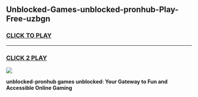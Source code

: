 
## Unblocked-Games-unblocked-pronhub-Play-Free-uzbgn
<h3>
<a href="https://premium76.site?title=unblocked-pronhub&ref=20M">CLICK TO PLAY</a></h3>
<hr>

<h3>
<a href="https://premium76.site?title=unblocked-pronhub&ref=20M">CLICK 2 PLAY</a>
  
</h3>

<a href="https://premium76.site?title=unblocked-pronhub&ref=19M"><img src="https://clearcache.store/games.png"></a>


**unblocked-pronhub games unblocked: Your Gateway to Fun and Accessible Online Gaming**
